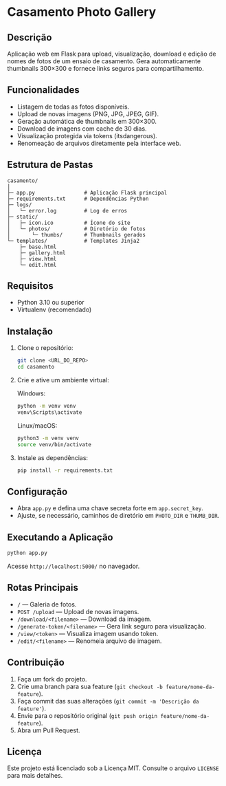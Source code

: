 # Casamento Photo Gallery

## Descrição

Aplicação web em Flask para upload, visualização, download e edição de nomes de fotos de um ensaio de casamento. Gera automaticamente thumbnails 300×300 e fornece links seguros para compartilhamento.

## Funcionalidades

- Listagem de todas as fotos disponíveis.
- Upload de novas imagens (PNG, JPG, JPEG, GIF).
- Geração automática de thumbnails em 300×300.
- Download de imagens com cache de 30 dias.
- Visualização protegida via tokens (itsdangerous).
- Renomeação de arquivos diretamente pela interface web.

## Estrutura de Pastas

```
casamento/
│
├─ app.py                # Aplicação Flask principal
├─ requirements.txt      # Dependências Python
├─ logs/
│   └─ error.log         # Log de erros
├─ static/
│   ├─ icon.ico          # Ícone do site
│   └─ photos/           # Diretório de fotos
│       └─ thumbs/       # Thumbnails gerados
└─ templates/            # Templates Jinja2
    ├─ base.html
    ├─ gallery.html
    ├─ view.html
    └─ edit.html
```

## Requisitos

- Python 3.10 ou superior
- Virtualenv (recomendado)

## Instalação

1. Clone o repositório:
   ```bash
   git clone <URL_DO_REPO>
   cd casamento
   ```
2. Crie e ative um ambiente virtual:

   Windows:
   ```bash
   python -m venv venv
   venv\Scripts\activate
   ```
   Linux/macOS:
   ```bash
   python3 -m venv venv
   source venv/bin/activate
   ```
3. Instale as dependências:
   ```bash
   pip install -r requirements.txt
   ```

## Configuração

- Abra `app.py` e defina uma chave secreta forte em `app.secret_key`.
- Ajuste, se necessário, caminhos de diretório em `PHOTO_DIR` e `THUMB_DIR`.

## Executando a Aplicação

```bash
python app.py
```

Acesse `http://localhost:5000/` no navegador.

## Rotas Principais

- `/` — Galeria de fotos.
- `POST /upload` — Upload de novas imagens.
- `/download/<filename>` — Download da imagem.
- `/generate-token/<filename>` — Gera link seguro para visualização.
- `/view/<token>` — Visualiza imagem usando token.
- `/edit/<filename>` — Renomeia arquivo de imagem.

## Contribuição

1. Faça um fork do projeto.
2. Crie uma branch para sua feature (`git checkout -b feature/nome-da-feature`).
3. Faça commit das suas alterações (`git commit -m 'Descrição da feature'`).
4. Envie para o repositório original (`git push origin feature/nome-da-feature`).
5. Abra um Pull Request.

## Licença

Este projeto está licenciado sob a Licença MIT. Consulte o arquivo `LICENSE` para mais detalhes.